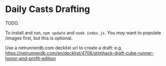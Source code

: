 # Daily Casts Drafting

TODO.

To install and run, `npm update` and `node index.js`. You _may_ want to populate
/images first, but this is optional.

Use a netrunnerdb.com decklist url to create a draft: e.g.
https://netrunnerdb.com/en/decklist/4706/stimhack-draft-cube-runner-honor-and-profit-edition
